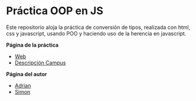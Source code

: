 # Práctica OOP en JS

Este repositorio aloja la práctica de conversión de tipos, realizada con html, css y javascript, usando POO y haciendo uso de la herencia en javascript.


**Página de la práctica**

* [Web](http://ull-esit-gradoii-pl.github.io/mocha-y-chai-simon-adrian/)
* [Descripción Campus](https://campusvirtual.ull.es/1516/mod/page/view.php?id=182932)

**Página del autor**

* [Adrian](http://alu0100614220.github.io/)
* [Simon](http://alu0100625066.github.io/)
